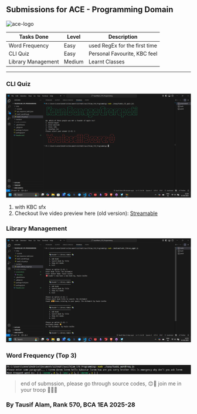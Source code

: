 ## Submissions for ACE - Programming Domain
![ace-logo](https://vipsace.org/static/7216c576d7f81de414ac50017aeedd91/fa533/ACELogoBlack.webp)

| Tasks Done | Level | Description |
| ----------- | ----------- | ----------- |
| Word Frequency | Easy | used RegEx for the first time |
| CLI Quiz | Easy | Personal Favourite, KBC feel |
| Library Management | Medium | Learnt Classes |

---
### CLI Quiz
![Cli_quiz](screenshots/kbc.png)
1. with KBC sfx
2. Checkout live video preview here (old version): [Streamable](https://streamable.com/64pr5a) 

### Library Management
![Lib_mgmt](screenshots/lib.png)

### Word Frequency (Top 3)
![W_freq](screenshots/word_frequency.png)

> end of submssion, please go through source codes, 😊🤞 join me in your troop 🧑‍💻😭

### By Tausif Alam, Rank 570, BCA 1EA 2025-28
